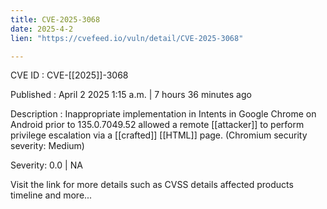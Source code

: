 ```yaml
---
title: CVE-2025-3068
date: 2025-4-2
lien: "https://cvefeed.io/vuln/detail/CVE-2025-3068"

---
```


CVE ID : CVE-[[2025]]-3068

Published :  April 2
2025
1:15 a.m. | 7 hours
36 minutes ago

Description : Inappropriate implementation in Intents in Google Chrome on Android prior to 135.0.7049.52 allowed a remote  [[attacker]] to perform privilege escalation via a  [[crafted]]  [[HTML]] page. (Chromium security severity: Medium)

Severity: 0.0 | NA

Visit the link for more details
such as CVSS details
affected products
timeline
and more...
